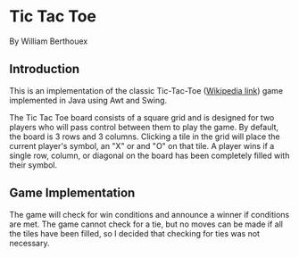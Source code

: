 # Tic Tac Toe

By William Berthouex

## Introduction

This is an implementation of the classic Tic-Tac-Toe ([Wikipedia link](https://en.wikipedia.org/wiki/Tic-tac-toe)) game implemented in Java using Awt and Swing.

The Tic Tac Toe board consists of a square grid and is designed for two players who will pass control between them to play the game. By default, the board is 3 rows and 3 columns.
Clicking a tile in the grid will place the current player's symbol, an "X" or and "O" on that tile. A player wins if a single row, column, or diagonal on the board has been completely filled with their symbol.

## Game Implementation

The game will check for win conditions and announce a winner if conditions are met.
The game cannot check for a tie, but no moves can be made if all the tiles have been filled, so I decided that checking for ties was not necessary.